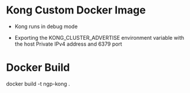# Kong Custom Docker Image

- Kong runs in debug mode 

- Exporting the KONG_CLUSTER_ADVERTISE environment variable with the host Private IPv4 address and 6379 port

# Docker Build
docker build -t ngp-kong .